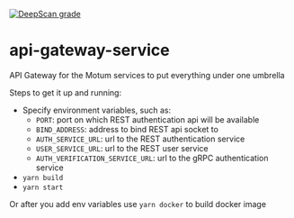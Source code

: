 [![DeepScan grade](https://deepscan.io/api/teams/8152/projects/11537/branches/172732/badge/grade.svg)](https://deepscan.io/dashboard#view=project&tid=8152&pid=11537&bid=172732)
# api-gateway-service
API Gateway for the Motum services to put everything under one umbrella

Steps to get it up and running:
- Specify environment variables, such as:
  - `PORT`: port on which REST authentication api will be available
  - `BIND_ADDRESS`: address to bind REST api socket to
  - `AUTH_SERVICE_URL`: url to the REST authentication service
  - `USER_SERVICE_URL`: url to the REST user service
  - `AUTH_VERIFICATION_SERVICE_URL`: url to the gRPC authentication service
- `yarn build`
- `yarn start`

Or after you add env variables use `yarn docker` to build docker image
